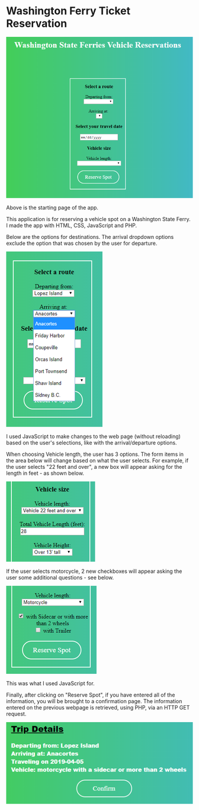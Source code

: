 # Washington Ferry Ticket Reservation
![alt text](images/start.PNG)

Above is the starting page of the app.

This application is for reserving a vehicle spot on a Washington State Ferry. I made the app with HTML, CSS, JavaScript and PHP.

Below are the options for destinations. The arrival dropdown options exclude the option that was chosen by the user for departure.

![alt text](images/arrival_options.png)


I used JavaScript to make changes to the web page (without reloading) based on the user's selections, like with the arrival/departure options. 

When choosing Vehicle length, the user has 3 options. The form items in the area below will change based on what the user selects. For example, if the user selects "22 feet and over", a new box will appear asking for the length in feet - as shown below.

![alt text](images/over22.PNG)

If the user selects motorcycle, 2 new checkboxes will appear asking the user some additional questions - see below.

![alt text](images/motorcycle.PNG)

This was what I used JavaScript for.

Finally, after clicking on "Reserve Spot", if you have entered all of the information, you will be brought to a confirmation page. The information entered on the previous webpage is retrieved, using PHP, via an HTTP GET request.

![alt text](images/confirmation.PNG)

